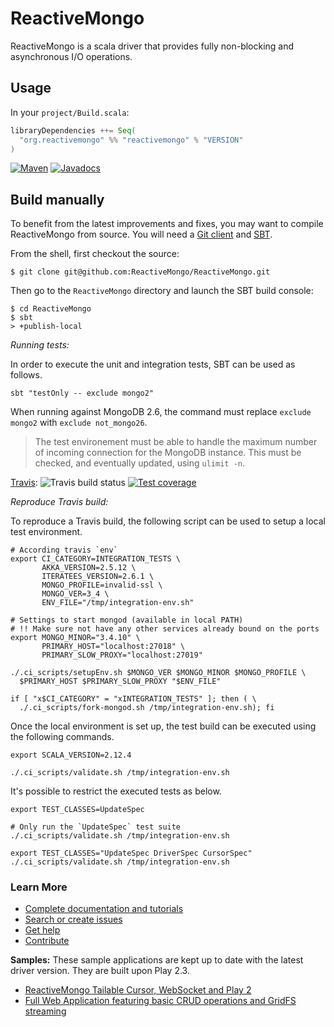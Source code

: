 # ReactiveMongo

ReactiveMongo is a scala driver that provides fully non-blocking and asynchronous I/O operations.

## Usage

In your `project/Build.scala`:

```scala
libraryDependencies ++= Seq(
  "org.reactivemongo" %% "reactivemongo" % "VERSION"
)
```

[![Maven](https://img.shields.io/maven-central/v/org.reactivemongo/reactivemongo_2.12.svg)](http://search.maven.org/#search%7Cga%7C1%7Ca%3A%22reactivemongo_2.12%22) [![Javadocs](https://javadoc.io/badge/org.reactivemongo/reactivemongo_2.12.svg)](https://javadoc.io/doc/org.reactivemongo/reactivemongo_2.12)

## Build manually

To benefit from the latest improvements and fixes, you may want to compile ReactiveMongo from source. You will need a [Git client](http://git-scm.com/) and [SBT](http://www.scala-sbt.org).

From the shell, first checkout the source:

```
$ git clone git@github.com:ReactiveMongo/ReactiveMongo.git
```

Then go to the `ReactiveMongo` directory and launch the SBT build console:

```
$ cd ReactiveMongo
$ sbt
> +publish-local
```

*Running tests:*

In order to execute the unit and integration tests, SBT can be used as follows.

    sbt "testOnly -- exclude mongo2"

When running against MongoDB 2.6, the command must replace `exclude mongo2` with `exclude not_mongo26`.

> The test environement must be able to handle the maximum number of incoming connection for the MongoDB instance. This must be checked, and eventually updated, using `ulimit -n`.

[Travis](https://travis-ci.org/ReactiveMongo/ReactiveMongo): ![Travis build status](https://travis-ci.org/ReactiveMongo/ReactiveMongo.png?branch=master)
[![Test coverage](https://img.shields.io/badge/coverage-60%25-yellowgreen.svg)](https://reactivemongo.github.io/ReactiveMongo/coverage/0.12.7/)

*Reproduce Travis build:*

To reproduce a Travis build, the following script can be used to setup a local test environment.

```
# According travis `env`
export CI_CATEGORY=INTEGRATION_TESTS \
       AKKA_VERSION=2.5.12 \
       ITERATEES_VERSION=2.6.1 \
       MONGO_PROFILE=invalid-ssl \
       MONGO_VER=3_4 \
       ENV_FILE="/tmp/integration-env.sh"

# Settings to start mongod (available in local PATH)
# !! Make sure not have any other services already bound on the ports
export MONGO_MINOR="3.4.10" \
       PRIMARY_HOST="localhost:27018" \
       PRIMARY_SLOW_PROXY="localhost:27019"

./.ci_scripts/setupEnv.sh $MONGO_VER $MONGO_MINOR $MONGO_PROFILE \
  $PRIMARY_HOST $PRIMARY_SLOW_PROXY "$ENV_FILE"

if [ "x$CI_CATEGORY" = "xINTEGRATION_TESTS" ]; then ( \
  ./.ci_scripts/fork-mongod.sh /tmp/integration-env.sh); fi
```

Once the local environment is set up, the test build can be executed using the following commands.

```
export SCALA_VERSION=2.12.4

./.ci_scripts/validate.sh /tmp/integration-env.sh
```

It's possible to restrict the executed tests as below.

```
export TEST_CLASSES=UpdateSpec

# Only run the `UpdateSpec` test suite
./.ci_scripts/validate.sh /tmp/integration-env.sh

export TEST_CLASSES="UpdateSpec DriverSpec CursorSpec"
./.ci_scripts/validate.sh /tmp/integration-env.sh
```

### Learn More

- [Complete documentation and tutorials](http://reactivemongo.org)
- [Search or create issues](https://github.com/ReactiveMongo/ReactiveMongo/issues)
- [Get help](https://groups.google.com/forum/?fromgroups#!forum/reactivemongo)
- [Contribute](https://github.com/ReactiveMongo/ReactiveMongo/blob/master/CONTRIBUTING.md#reactivemongo-developer--contributor-guidelines)

**Samples:** These sample applications are kept up to date with the latest driver version. They are built upon Play 2.3.

* [ReactiveMongo Tailable Cursor, WebSocket and Play 2](https://github.com/sgodbillon/reactivemongo-tailablecursor-demo)
* [Full Web Application featuring basic CRUD operations and GridFS streaming](https://github.com/sgodbillon/reactivemongo-demo-app)
